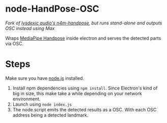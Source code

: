 # node-HandPose-OSC
*Fork of [lysdexic audio's ](https://github.com/lysdexic-audio/)[n4m-handpose](https://github.com/lysdexic-audio/n4m-handpose), but runs stand-alone and outputs OSC instead using Max*<br>

Wraps [MediaPipe Handpose](https://github.com/tensorflow/tfjs-models/tree/master/handpose) inside electron and serves the detected parts via OSC.


# Steps
Make sure you have [node.js](https://nodejs.org/en/) installed.


1. Install npm dependencies using `npm install`. Since Electron's kind of big in size, this make take a while depending on your network environment.
2. Launch using `node index.js`
3. The node.script emits the detected results as a OSC. With each OSC address being a detected landmark.
